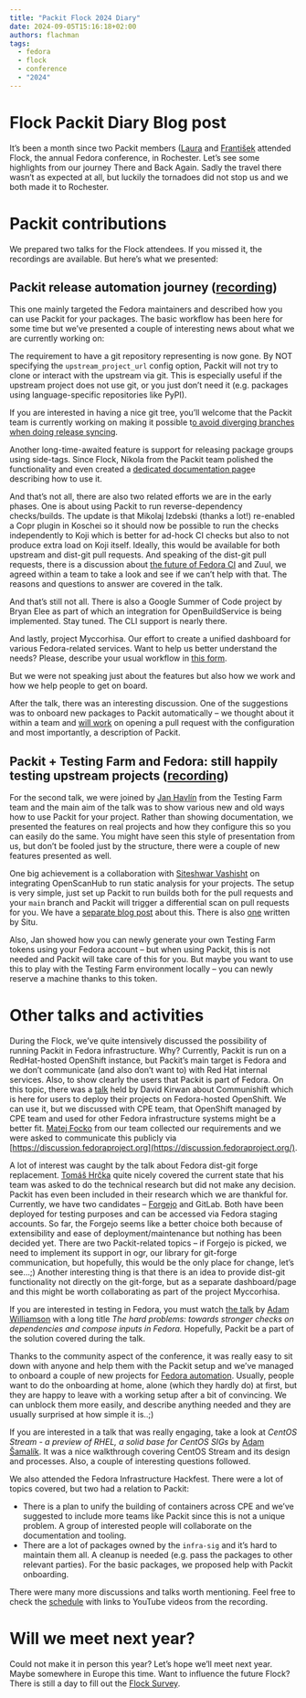 ```yaml
---
title: "Packit Flock 2024 Diary"
date: 2024-09-05T15:16:18+02:00
authors: flachman
tags:
  - fedora
  - flock
  - conference
  - "2024"
---
```


# Flock Packit Diary Blog post

It’s been a month since two Packit members ([Laura](https://fosstodon.org/@lbarcziova) and [František](https://mastodonczech.cz/@lachmanfrantisek) attended Flock, the annual Fedora conference, in Rochester. Let’s see some highlights from our journey There and Back Again. Sadly the travel there wasn’t as expected at all, but luckily the tornadoes did not stop us and we both made it to Rochester.

<!--truncate-->

# Packit contributions

We prepared two talks for the Flock attendees. If you missed it, the recordings are available. But here’s what we presented:

## Packit release automation journey ([recording](https://www.youtube.com/watch?v=x-o91dkv1Cg))

This one mainly targeted the Fedora maintainers and described how you can use Packit for your packages. The basic workflow has been here for some time but we’ve presented a couple of interesting news about what we are currently working on:

The requirement to have a git repository representing is now gone. By NOT specifying the `upstream_project_url` config option, Packit will not try to clone or interact with the upstream via git. This is especially useful if the upstream project does not use git, or you just don’t need it (e.g. packages using language-specific repositories like PyPI).

If you are interested in having a nice git tree, you’ll welcome that the Packit team is currently working on making it possible t[o avoid diverging branches when doing release syncing](https://github.com/packit/packit-service/pull/2478).

Another long-time-awaited feature is support for releasing package groups using side-tags. Since Flock, Nikola from the Packit team polished the functionality and even created a [dedicated documentation page](https://packit.dev/docs/fedora-releases-guide/releasing-multiple-packages)e describing how to use it.

And that’s not all, there are also two related efforts we are in the early phases. One is about using Packit to run reverse-dependency checks/builds. The update is that Mikolaj Izdebski (thanks a lot\!) re-enabled a Copr plugin in Koschei so it should now be possible to run the checks independently to Koji which is better for ad-hock CI checks but also to not produce extra load on Koji itself. Ideally, this would be available for both upstream and dist-git pull requests. And speaking of the dist-git pull requests, there is a discussion about [the future of Fedora CI](https://pagure.io/fedora-ci/general/issue/476) and Zuul, we agreed within a team to take a look and see if we can’t help with that. The reasons and questions to answer are covered in the talk.

And that’s still not all. There is also a Google Summer of Code project by Bryan Elee as part of which an integration for OpenBuildService is being implemented. Stay tuned. The CLI support is nearly there.

And lastly, project Myccorhisa. Our effort to create a unified dashboard for various Fedora-related services. Want to help us better understand the needs? Please, describe your usual workflow in [this form](https://packit.limesurvey.net/project-mycorrhiza).

But we were not speaking just about the features but also how we work and how we help people to get on board.

After the talk, there was an interesting discussion. One of the suggestions was to onboard new packages to Packit automatically – we thought about it within a team and [will work](https://github.com/packit/packit-service/issues/2506) on opening a pull request with the configuration and most importantly, a description of Packit.

## Packit \+ Testing Farm and Fedora: still happily testing upstream projects ([recording](https://www.youtube.com/watch?v=F7C82Fwdvis))

For the second talk, we were joined by [Jan Havlín](https://matrix.to/#/@jhavlin:fedora.im?web-instance[element.io]=chat.fedoraproject.org) from the Testing Farm team and the main aim of the talk was to show various new and old ways how to use Packit for your project. Rather than showing documentation, we presented the features on real projects and how they configure this so you can easily do the same. You might have seen this style of presentation from us, but don’t be fooled just by the structure, there were a couple of new features presented as well.

One big achievement is a collaboration with [Siteshwar Vashisht](https://twitter.com/SiteshwarV) on integrating OpenScanHub to run static analysis for your projects. The setup is very simple, just set up Packit to run builds both for the pull requests and your `main` branch and Packit will trigger a differential scan on pull requests for you. We have a [separate blog post](/posts/openscanhub-prototype) about this. There is also [one](https://situ.im/posts/openscanhub-fedora-and-packit) written by Situ.

Also, Jan showed how you can newly generate your own Testing Farm tokens using your Fedora account – but when using Packit, this is not needed and Packit will take care of this for you. But maybe you want to use this to play with the Testing Farm environment locally – you can newly reserve a machine thanks to this token.

# Other talks and activities

During the Flock, we’ve quite intensively discussed the possibility of running Packit in Fedora infrastructure. Why? Currently, Packit is run on a RedHat-hosted OpenShift instance, but Packit’s main target is Fedora and we don’t communicate (and also don’t want to) with Red Hat internal services. Also, to show clearly the users that Packit is part of Fedora. On this topic, there was a [talk](https://cfp.fedoraproject.org/flock-2024/talk/VL7D3H/) held by David Kirwan about Communishift which is here for users to deploy their projects on Fedora-hosted OpenShift. We can use it, but we discussed with CPE team, that OpenShift managed by CPE team and used for other Fedora infrastructure systems might be a better fit. [Matej Focko](https://fosstodon.org/@m4tt_314) from our team collected our requirements and we were asked to communicate this publicly via [https://discussion.fedoraproject.org](https://discussion.fedoraproject.org/).

A lot of interest was caught by the talk about Fedora dist-git forge replacement. [Tomáš Hrčka](https://matrix.to/#/@humaton:fedora.im?web-instance[element.io]=chat.fedoraproject.org) quite nicely covered the current state that his team was asked to do the technical research but did not make any decision. Packit has even been included in their research which we are thankful for. Currently, we have two candidates – [Forgejo](https://forgejo.org/) and GitLab. Both have been deployed for testing purposes and can be accessed via Fedora staging accounts. So far, the Forgejo seems like a better choice both because of extensibility and ease of deployment/maintenance but nothing has been decided yet. There are two Packit-related topics – if Forgejo is picked, we need to implement its support in ogr, our library for git-forge communication, but hopefully, this would be the only place for change, let’s see…;) Another interesting thing is that there is an idea to provide dist-git functionality not directly on the git-forge, but as a separate dashboard/page and this might be worth collaborating as part of the project Myccorhisa.

If you are interested in testing in Fedora, you must watch [the talk](https://cfp.fedoraproject.org/flock-2024/talk/8U9GKX/) by [Adam Williamson](https://fosstodon.org/@adamw) with a long title _The hard problems: towards stronger checks on dependencies and compose inputs in Fedora._ Hopefully, Packit be a part of the solution covered during the talk.

Thanks to the community aspect of the conference, it was really easy to sit down with anyone and help them with the Packit setup and we’ve managed to onboard a couple of new projects for [Fedora automation](https://packit.dev/docs/fedora-releases-guide/dist-git-onboarding). Usually, people want to do the onboarding at home, alone (which they hardly do) at first, but they are happy to leave with a working setup after a bit of convincing. We can unblock them more easily, and describe anything needed and they are usually surprised at how simple it is..;)

If you are interested in a talk that was really engaging, take a look at _CentOS Stream \- a preview of RHEL, a solid base for CentOS SIGs_ by [Adam Šamalík](https://matrix.to/#/@asamalik:fedora.im?web-instance[element.io]=chat.fedoraproject.org). It was a nice walkthrough covering CentOS Stream and its design and processes. Also, a couple of interesting questions followed.

We also attended the Fedora Infrastructure Hackfest. There were a lot of topics covered, but two had a relation to Packit:

- There is a plan to unify the building of containers across CPE and we’ve suggested to include more teams like Packit since this is not a unique problem. A group of interested people will collaborate on the documentation and tooling.
- There are a lot of packages owned by the `infra-sig` and it’s hard to maintain them all. A cleanup is needed (e.g. pass the packages to other relevant parties). For the basic packages, we proposed help with Packit onboarding.

There were many more discussions and talks worth mentioning. Feel free to check the [schedule](https://cfp.fedoraproject.org/flock-2024/schedule/) with links to YouTube videos from the recording.

# Will we meet next year?

Could not make it in person this year? Let’s hope we’ll meet next year. Maybe somewhere in Europe this time. Want to influence the future Flock? There is still a day to fill out the [Flock Survey](https://fedoraproject.limequery.com/flock-2024).

